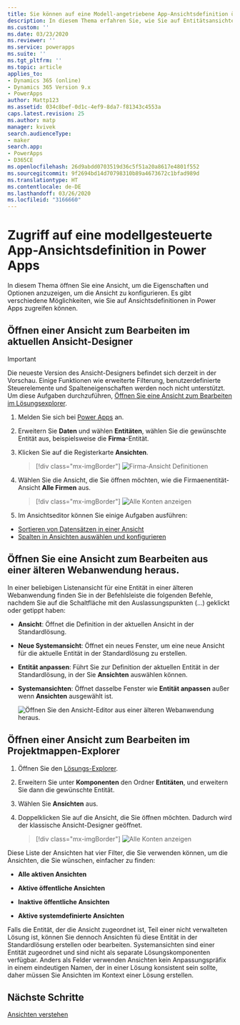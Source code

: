```yaml
---
title: Sie können auf eine Modell-angetriebene App-Ansichtsdefinition über die Startseite zugreifen | MicrosoftDocs
description: In diesem Thema erfahren Sie, wie Sie auf Entitätsansichten zugreifen
ms.custom: ''
ms.date: 03/23/2020
ms.reviewer: ''
ms.service: powerapps
ms.suite: ''
ms.tgt_pltfrm: ''
ms.topic: article
applies_to:
- Dynamics 365 (online)
- Dynamics 365 Version 9.x
- PowerApps
author: Mattp123
ms.assetid: 034c8bef-0d1c-4ef9-8da7-f81343c4553a
caps.latest.revision: 25
ms.author: matp
manager: kvivek
search.audienceType:
- maker
search.app:
- PowerApps
- D365CE
ms.openlocfilehash: 26d9abdd0703519d36c5f51a20a8617e4801f552
ms.sourcegitcommit: 9f2694bd14d70798310b89a4673672c1bfad989d
ms.translationtype: HT
ms.contentlocale: de-DE
ms.lasthandoff: 03/26/2020
ms.locfileid: "3166660"
---
```

# <a name="access-a-model-driven-app-view-definition-in-power-apps"></a>Zugriff auf eine modellgesteuerte App-Ansichtsdefinition in Power Apps

 In diesem Thema öffnen Sie eine Ansicht, um die Eigenschaften und Optionen anzuzeigen, um die Ansicht zu konfigurieren. Es gibt verschiedene Möglichkeiten, wie Sie auf Ansichtsdefinitionen in Power Apps zugreifen können. 
  
  
## <a name="open-a-view-for-editing-in-the-latest-view-designer"></a>Öffnen einer Ansicht zum Bearbeiten im aktuellen Ansicht-Designer

> [!IMPORTANT]
> Die neueste Version des Ansicht-Designers befindet sich derzeit in der Vorschau. Einige Funktionen wie erweiterte Filterung, benutzerdefinierte Steuerelemente und Spalteneigenschaften werden noch nicht unterstützt. Um diese Aufgaben durchzuführen, [Öffnen Sie eine Ansicht zum Bearbeiten im Lösungsexplorer](#open-a-view-for-editing-in-solution-explorer).

1.  Melden Sie sich bei [Power Apps](https://make.powerapps.com/?utm_source=padocs&utm_medium=linkinadoc&utm_campaign=referralsfromdoc) an.  

2.  Erweitern Sie **Daten** und wählen **Entitäten**, wählen Sie die gewünschte Entität aus, beispielsweise die **Firma**-Entität.   

3. Klicken Sie auf die Registerkarte **Ansichten**.

    > [!div class="mx-imgBorder"] 
    > ![Firma-Ansicht Definitionen](media/account-view-definitions.png)

4. Wählen Sie die Ansicht, die Sie öffnen möchten, wie die Firmaenentität-Ansicht **Alle Firmen** aus.

    > [!div class="mx-imgBorder"] 
    > ![Alle Konten anzeigen](media/account-view-designer.png)

5. Im Ansichtseditor können Sie einige Aufgaben ausführen: 
 
- [Sortieren von Datensätzen in einer Ansicht](configure-sorting.md)
- [Spalten in Ansichten auswählen und konfigurieren](choose-and-configure-columns.md)

## <a name="open-a-view-for-editing-from-a-legacy-web-app"></a>Öffnen Sie eine Ansicht zum Bearbeiten aus einer älteren Webanwendung heraus.
In einer beliebigen Listenansicht für eine Entität in einer älteren Webanwendung finden Sie in der Befehlsleiste die folgenden Befehle, nachdem Sie auf die Schaltfläche mit den Auslassungspunkten (...) geklickt oder getippt haben:  

- **Ansicht**: Öffnet die Definition in der aktuellen Ansicht in der Standardlösung.  
  
- **Neue Systemansicht**: Öffnet ein neues Fenster, um eine neue Ansicht für die aktuelle Entität in der Standardlösung zu erstellen.  
  
- **Entität anpassen**: Führt Sie zur Definition der aktuellen Entität in der Standardlösung, in der Sie **Ansichten** auswählen können.  
  
- **Systemansichten**: Öffnet dasselbe Fenster wie **Entität anpassen** außer wenn **Ansichten** ausgewählt ist.  

   ![Öffnen Sie den Ansicht-Editor aus einer älteren Webanwendung heraus.](media/open-view-editor-from-view.png)

## <a name="open-a-view-for-editing-in-solution-explorer"></a>Öffnen einer Ansicht zum Bearbeiten im Projektmappen-Explorer 
1.  Öffnen Sie den [Lösungs-Explorer](advanced-navigation.md#solution-explorer).  
  
2.  Erweitern Sie unter **Komponenten** den Ordner **Entitäten**, und erweitern Sie dann die gewünschte Entität.  
  
3.  Wählen Sie **Ansichten** aus.  
  
4.  Doppelklicken Sie auf die Ansicht, die Sie öffnen möchten. Dadurch wird der klassische Ansicht-Designer geöffnet.
    
    > [!div class="mx-imgBorder"] 
    > ![Alle Konten anzeigen](media/all-accounts-view.png)

 Diese Liste der Ansichten hat vier Filter, die Sie verwenden können, um die Ansichten, die Sie wünschen, einfacher zu finden:  
  
- **Alle aktiven Ansichten**  

- **Aktive öffentliche Ansichten**  

- **Inaktive öffentliche Ansichten**  

- **Aktive systemdefinierte Ansichten**  
  
 Falls die Entität, der die Ansicht zugeordnet ist, Teil einer nicht verwalteten Lösung ist, können Sie dennoch Ansichten fü diese Entität in der Standardlösung erstellen oder bearbeiten. Systemansichten sind einer Entität zugeordnet und sind nicht als separate Lösungskomponenten verfügbar. Anders als Felder verwenden Ansichten kein Anpassungspräfix in einem eindeutigen Namen, der in einer Lösung konsistent sein sollte, daher müssen Sie Ansichten im Kontext einer Lösung erstellen. 
 
## <a name="next-steps"></a>Nächste Schritte
[Ansichten verstehen](create-edit-views.md)


